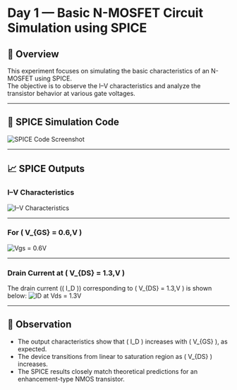 # Day 1 — Basic N-MOSFET Circuit Simulation using SPICE

## 🔹 Overview
This experiment focuses on simulating the basic characteristics of an N-MOSFET using SPICE.  
The objective is to observe the I–V characteristics and analyze the transistor behavior at various gate voltages.

---

## 🧩 SPICE Simulation Code
![SPICE Code Screenshot](https://github.com/user-attachments/assets/394f1d5e-6640-41d2-adb3-70197f1deea1)

---

## 📈 SPICE Outputs

### I–V Characteristics
![I–V Characteristics](https://github.com/user-attachments/assets/a5ed481c-d86f-4c3f-b87e-f8c275b5dd17)

---

### For \( V_{GS} = 0.6\,V \)
![Vgs = 0.6V](https://github.com/user-attachments/assets/51af25bf-7e15-4bc6-b088-b3a66a9c3098)

---

### Drain Current at \( V_{DS} = 1.3\,V \)
The drain current (\( I_D \)) corresponding to \( V_{DS} = 1.3\,V \) is shown below:
![ID at Vds = 1.3V](https://github.com/user-attachments/assets/67b342fa-0f89-44a5-b8e1-60856af9d462)

---

## 🧠 Observation
- The output characteristics show that \( I_D \) increases with \( V_{GS} \), as expected.  
- The device transitions from linear to saturation region as \( V_{DS} \) increases.  
- The SPICE results closely match theoretical predictions for an enhancement-type NMOS transistor.



